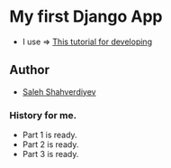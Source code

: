 # My first Django App
- I use => [This tutorial for developing](https://docs.djangoproject.com/)

## Author 
- [Saleh Shahverdiyev](https://github.com/salehshahverdiyev)

### History for me.
- Part 1 is ready.
- Part 2 is ready.
- Part 3 is ready.
